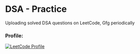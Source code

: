 # DSA - Practice 
Uploading solved DSA questions on LeetCode, Gfg periodically

### Profile: <br> 
<a href="https://leetcode.com/anurajshukla3112/" target="_blank">
    <img src="https://img.shields.io/badge/LeetCode-000000?style=for-the-badge&logo=LeetCode&logoColor=#d16c06" alt="LeetCode Profile"/>
</a>
